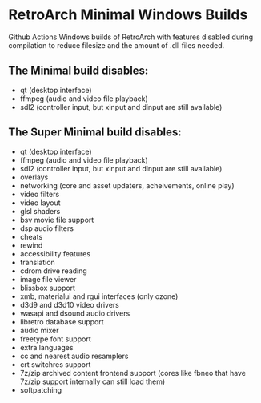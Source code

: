 # RetroArch Minimal Windows Builds

Github Actions Windows builds of RetroArch with features disabled during compilation to reduce filesize and the amount of .dll files needed.

## The Minimal build disables:
- qt (desktop interface)
- ffmpeg (audio and video file playback) 
- sdl2 (controller input, but xinput and dinput are still available)

## The Super Minimal build disables:
- qt (desktop interface)
- ffmpeg (audio and video file playback) 
- sdl2 (controller input, but xinput and dinput are still available)
- overlays
- networking (core and asset updaters, acheivements, online play)
- video filters
- video layout
- glsl shaders
- bsv movie file support
- dsp audio filters
- cheats
- rewind
- accessibility features
- translation
- cdrom drive reading
- image file viewer
- blissbox support
- xmb, materialui and rgui interfaces (only ozone)
- d3d9 and d3d10 video drivers
- wasapi and dsound audio drivers
- libretro database support
- audio mixer
- freetype font support
- extra languages
- cc and nearest audio resamplers
- crt switchres support
- 7z/zip archived content frontend support (cores like fbneo that have 7z/zip support internally can still load them)
- softpatching
